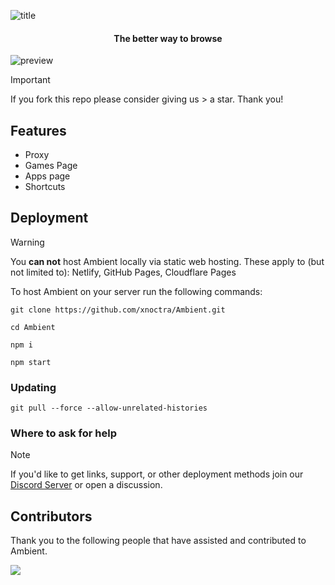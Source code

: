 ![title](https://i.ibb.co/dspWJqwc/image-29.png)

<center>

#### The better way to browse

</center>

![preview](https://i.ibb.co/xtNW3r2s/Screenshot-2025-03-28-10-37-09-AM.png)

> [!IMPORTANT]
> If you fork this repo please consider giving us > a star. Thank you!

## Features
- Proxy
- Games Page
- Apps page
- Shortcuts

## Deployment
> [!WARNING]
> You __**can not**__ host Ambient locally via static 
 web hosting. These apply to (but not limited to): Netlify, GitHub Pages, Cloudflare Pages

To host Ambient on your server run the following commands:

```
git clone https://github.com/xnoctra/Ambient.git
```
```
cd Ambient
```
```
npm i
```
```
npm start
```

### Updating

```
git pull --force --allow-unrelated-histories
```

### Where to ask for help
> [!NOTE]
> If you'd like to get links, support, or other deployment methods join our [Discord Server](https://discord.gg/5hETqnGc3e) or open a discussion.

## Contributors
Thank you to the following people that have assisted and contributed to Ambient.

<a href="https://github.com/xnoctra/Ambient/graphs/contributors">
  <img src="https://contrib.rocks/image?repo=xnoctra/Ambient" />
</a>